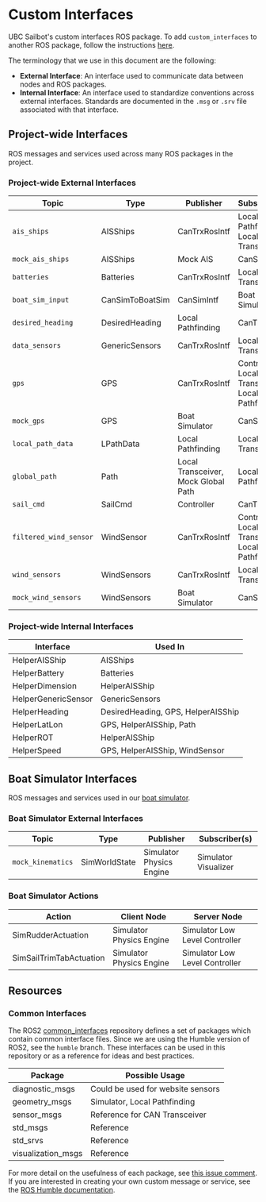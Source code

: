 # Custom Interfaces

UBC Sailbot's custom interfaces ROS package. To add `custom_interfaces` to another ROS package, follow the instructions
[here](https://docs.ros.org/en/humble/Tutorials/Beginner-Client-Libraries/Custom-ROS2-Interfaces.html#test-the-new-interfaces).

The terminology that we use in this document are the following:

- **External Interface**: An interface used to communicate data between nodes and ROS packages.
- **Internal Interface**: An interface used to standardize conventions across external interfaces. Standards are
documented in the `.msg` or `.srv` file associated with that interface.

## Project-wide Interfaces

ROS messages and services used across many ROS packages in the project.

### Project-wide External Interfaces
<!---
Formatting reminder:
1. Keep 'Type' column organized alphabetically
2. 'mock' version of topic should be after its common counterpart
--->
| Topic                  | Type            | Publisher                            | Subscriber(s)                                      |
| ---------------------- | --------------  | ------------------------------------ | -------------------------------------------------- |
| `ais_ships`            | AISShips        | CanTrxRosIntf                        | Local Pathfinding, Local Transceiver               |
| `mock_ais_ships`       | AISShips        | Mock AIS                             | CanSimIntf                                         |
| `batteries`            | Batteries       | CanTrxRosIntf                        | Local Transceiver                                  |
| `boat_sim_input`       | CanSimToBoatSim | CanSimIntf                           | Boat Simulator                                     |
| `desired_heading`      | DesiredHeading  | Local Pathfinding                    | CanTrxRosIntf                                      |
| `data_sensors`         | GenericSensors  | CanTrxRosIntf                        | Local Transceiver                                  |
| `gps`                  | GPS             | CanTrxRosIntf                        | Controller, Local Transceiver, Local Pathfinding   |
| `mock_gps`             | GPS             | Boat Simulator                       | CanSimIntf                                         |
| `local_path_data`      | LPathData       | Local Pathfinding                    | Local Transceiver                                  |
| `global_path`          | Path            | Local Transceiver, Mock Global Path  | Local Pathfinding                                  |
| `sail_cmd`             | SailCmd         | Controller                           | CanTrxRosIntf                                      |
| `filtered_wind_sensor` | WindSensor      | CanTrxRosIntf                        | Controller, Local Transceiver, Local Pathfinding   |
| `wind_sensors`         | WindSensors     | CanTrxRosIntf                        | Local Transceiver                                  |
| `mock_wind_sensors`    | WindSensors     | Boat Simulator                       | CanSimIntf                                         |

### Project-wide Internal Interfaces

| Interface           | Used In                            |
| ------------------- | ---------------------------------- |
| HelperAISShip       | AISShips                           |
| HelperBattery       | Batteries                          |
| HelperDimension     | HelperAISShip                      |
| HelperGenericSensor | GenericSensors                     |
| HelperHeading       | DesiredHeading, GPS, HelperAISShip |
| HelperLatLon        | GPS, HelperAISShip, Path           |
| HelperROT           | HelperAISShip                      |
| HelperSpeed         | GPS, HelperAISShip, WindSensor     |

## Boat Simulator Interfaces

ROS messages and services used in our [boat simulator](https://github.com/UBCSailbot/boat_simulator).

### Boat Simulator External Interfaces

| Topic                  | Type           | Publisher                | Subscriber(s)                               |
| ---------------------- | -------------- | ------------------------ | ------------------------------------------- |
| `mock_kinematics`      | SimWorldState  | Simulator Physics Engine | Simulator Visualizer                        |

### Boat Simulator Actions

| Action                  | Client Node              | Server Node                    |
| ----------------------- | ------------------------ | ------------------------------ |
| SimRudderActuation      | Simulator Physics Engine | Simulator Low Level Controller |
| SimSailTrimTabActuation | Simulator Physics Engine | Simulator Low Level Controller |

## Resources

### Common Interfaces

The ROS2 [common_interfaces](https://github.com/ros2/common_interfaces/tree/humble) repository defines a set of
packages which contain common interface files. Since we are using the Humble version of ROS2, see the `humble` branch.
These interfaces can be used in this repository or as a reference for ideas and best practices.

| Package             | Possible Usage                     |
| ------------------- | ---------------------------------- |
| diagnostic_msgs     | Could be used for website sensors  |
| geometry_msgs       | Simulator, Local Pathfinding       |
| sensor_msgs         | Reference for CAN Transceiver      |
| std_msgs            | Reference                          |
| std_srvs            | Reference                          |
| visualization_msgs  | Reference                          |

For more detail on the usefulness of each package, see [this issue comment](https://github.com/UBCSailbot/custom_interfaces/issues/3#issuecomment-1626875658).
If you are interested in creating your own custom message or service, see the [ROS Humble documentation](https://docs.ros.org/en/humble/Tutorials/Beginner-Client-Libraries/Custom-ROS2-Interfaces.html).

